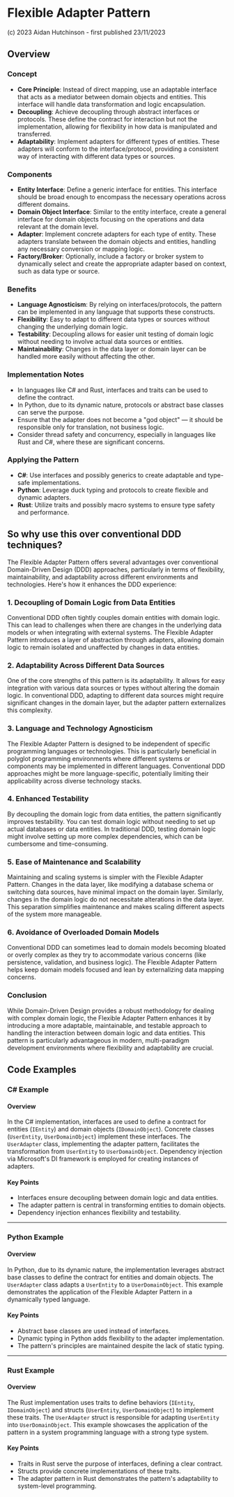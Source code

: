 # Flexible Adapter Pattern

(c) 2023 Aidan Hutchinson - first published 23/11/2023

## Overview

### Concept
- **Core Principle**: Instead of direct mapping, use an adaptable interface that acts as a mediator between domain objects and entities. This interface will handle data transformation and logic encapsulation.
- **Decoupling**: Achieve decoupling through abstract interfaces or protocols. These define the contract for interaction but not the implementation, allowing for flexibility in how data is manipulated and transferred.
- **Adaptability**: Implement adapters for different types of entities. These adapters will conform to the interface/protocol, providing a consistent way of interacting with different data types or sources.

### Components
- **Entity Interface**: Define a generic interface for entities. This interface should be broad enough to encompass the necessary operations across different domains.
- **Domain Object Interface**: Similar to the entity interface, create a general interface for domain objects focusing on the operations and data relevant at the domain level.
- **Adapter**: Implement concrete adapters for each type of entity. These adapters translate between the domain objects and entities, handling any necessary conversion or mapping logic.
- **Factory/Broker**: Optionally, include a factory or broker system to dynamically select and create the appropriate adapter based on context, such as data type or source.

### Benefits
- **Language Agnosticism**: By relying on interfaces/protocols, the pattern can be implemented in any language that supports these constructs.
- **Flexibility**: Easy to adapt to different data types or sources without changing the underlying domain logic.
- **Testability**: Decoupling allows for easier unit testing of domain logic without needing to involve actual data sources or entities.
- **Maintainability**: Changes in the data layer or domain layer can be handled more easily without affecting the other.

### Implementation Notes
- In languages like C# and Rust, interfaces and traits can be used to define the contract.
- In Python, due to its dynamic nature, protocols or abstract base classes can serve the purpose.
- Ensure that the adapter does not become a "god object" — it should be responsible only for translation, not business logic.
- Consider thread safety and concurrency, especially in languages like Rust and C#, where these are significant concerns.

### Applying the Pattern
- **C#**: Use interfaces and possibly generics to create adaptable and type-safe implementations.
- **Python**: Leverage duck typing and protocols to create flexible and dynamic adapters.
- **Rust**: Utilize traits and possibly macro systems to ensure type safety and performance.


## So why use this over conventional DDD techniques?

The Flexible Adapter Pattern offers several advantages over conventional Domain-Driven Design (DDD) approaches, particularly in terms of flexibility, maintainability, and adaptability across different environments and technologies. Here's how it enhances the DDD experience:

### 1. **Decoupling of Domain Logic from Data Entities**

Conventional DDD often tightly couples domain entities with domain logic. This can lead to challenges when there are changes in the underlying data models or when integrating with external systems. The Flexible Adapter Pattern introduces a layer of abstraction through adapters, allowing domain logic to remain isolated and unaffected by changes in data entities.

### 2. **Adaptability Across Different Data Sources**

One of the core strengths of this pattern is its adaptability. It allows for easy integration with various data sources or types without altering the domain logic. In conventional DDD, adapting to different data sources might require significant changes in the domain layer, but the adapter pattern externalizes this complexity.

### 3. **Language and Technology Agnosticism**

The Flexible Adapter Pattern is designed to be independent of specific programming languages or technologies. This is particularly beneficial in polyglot programming environments where different systems or components may be implemented in different languages. Conventional DDD approaches might be more language-specific, potentially limiting their applicability across diverse technology stacks.

### 4. **Enhanced Testability**

By decoupling the domain logic from data entities, the pattern significantly improves testability. You can test domain logic without needing to set up actual databases or data entities. In traditional DDD, testing domain logic might involve setting up more complex dependencies, which can be cumbersome and time-consuming.

### 5. **Ease of Maintenance and Scalability**

Maintaining and scaling systems is simpler with the Flexible Adapter Pattern. Changes in the data layer, like modifying a database schema or switching data sources, have minimal impact on the domain layer. Similarly, changes in the domain logic do not necessitate alterations in the data layer. This separation simplifies maintenance and makes scaling different aspects of the system more manageable.

### 6. **Avoidance of Overloaded Domain Models**

Conventional DDD can sometimes lead to domain models becoming bloated or overly complex as they try to accommodate various concerns (like persistence, validation, and business logic). The Flexible Adapter Pattern helps keep domain models focused and lean by externalizing data mapping concerns.

### Conclusion

While Domain-Driven Design provides a robust methodology for dealing with complex domain logic, the Flexible Adapter Pattern enhances it by introducing a more adaptable, maintainable, and testable approach to handling the interaction between domain logic and data entities. This pattern is particularly advantageous in modern, multi-paradigm development environments where flexibility and adaptability are crucial.

## Code Examples

### C# Example

#### Overview
In the C# implementation, interfaces are used to define a contract for entities (`IEntity`) and domain objects (`IDomainObject`). Concrete classes (`UserEntity`, `UserDomainObject`) implement these interfaces. The `UserAdapter` class, implementing the adapter pattern, facilitates the transformation from `UserEntity` to `UserDomainObject`. Dependency injection via Microsoft's DI framework is employed for creating instances of adapters.

#### Key Points
- Interfaces ensure decoupling between domain logic and data entities.
- The adapter pattern is central in transforming entities to domain objects.
- Dependency injection enhances flexibility and testability.

---

### Python Example

#### Overview
In Python, due to its dynamic nature, the implementation leverages abstract base classes to define the contract for entities and domain objects. The `UserAdapter` class adapts a `UserEntity` to a `UserDomainObject`. This example demonstrates the application of the Flexible Adapter Pattern in a dynamically typed language.

#### Key Points
- Abstract base classes are used instead of interfaces.
- Dynamic typing in Python adds flexibility to the adapter implementation.
- The pattern's principles are maintained despite the lack of static typing.

---

### Rust Example

#### Overview
The Rust implementation uses traits to define behaviors (`IEntity`, `IDomainObject`) and structs (`UserEntity`, `UserDomainObject`) to implement these traits. The `UserAdapter` struct is responsible for adapting `UserEntity` into `UserDomainObject`. This example showcases the application of the pattern in a system programming language with a strong type system.

#### Key Points
- Traits in Rust serve the purpose of interfaces, defining a clear contract.
- Structs provide concrete implementations of these traits.
- The adapter pattern in Rust demonstrates the pattern's adaptability to system-level programming.

